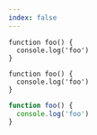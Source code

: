 ```yaml
---
index: false
---
```


```
function foo() {
  console.log('foo')
}
```
```b
function foo() {
  console.log('foo')
}
```
```js
function foo() {
  console.log('foo')
}
```